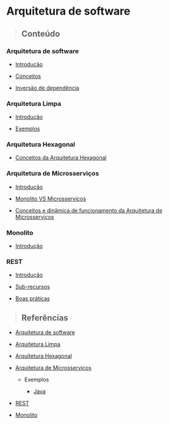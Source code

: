 # Arquitetura de software

> ## **Conteúdo**

### Arquitetura de software

* [Introdução](./introducao.md)

* [Conceitos](./conceitos.md)

* [Inversão de dependência](./dependency-inversion.md)

### Arquitetura Limpa

* [Introdução](./clean-architecture/introducao.md)

* [Exemplos](./clean-architecture/exemples.md)

### Arquitetura Hexagonal

* [Conceitos da Arquitetura Hexagonal](./hexagonal-architecture/conceitos.md)

### Arquitetura de Microsserviços

* [Introdução](./microservices-architecture/introducao.md)

* [Monolito VS Microsserviços](./microservices-architecture/monolito-vs-microsservico.md)

* [Conceitos e dinâmica de funcionamento da Arquitetura de Microsserviços](./microservices-architecture/conceitos.md)

### Monolito

* [Introdução](./monolith/introducao.md)

### REST

* [Introdução](./rest/introducao.md)

* [Sub-recursos](./rest/sub-recursos.md)

* [Boas práticas](./rest/boas-praticas.md)

> ## **Referências**

* [Arquitetura de software](./references.md)

* [Arquitetura Limpa](./clean-architecture/references.md)

* [Arquitetura Hexagonal](./hexagonal-architecture/references.md)

* [Arquitetura de Microsserviços](./microservices-architecture/references.md)

  * Exemplos

    * [Java](./microservices-architecture/examples/java/references.md)

* [REST](./rest/references.md)

* [Monolito](./monolith/references.md)

